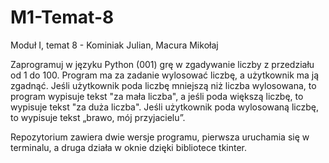 # M1-Temat-8
Moduł I, temat 8 - Kominiak Julian, Macura Mikołaj

Zaprogramuj w języku Python (001) grę w zgadywanie liczby z przedziału od 1 do 100. Program ma za zadanie wylosować liczbę,
a użytkownik ma ją zgadnąć. Jeśli użytkownik poda liczbę mniejszą niż liczba wylosowana, to program wypisuje tekst "za mała
liczba", a jeśli poda większą liczbę, to wypisuje tekst "za duża liczba". Jeśli użytkownik poda wylosowaną liczbę, to wypisuje
tekst „brawo, mój przyjacielu”.

Repozytorium zawiera dwie wersje programu, pierwsza uruchamia się w terminalu, a druga działa w oknie dzięki bibliotece 
tkinter.
